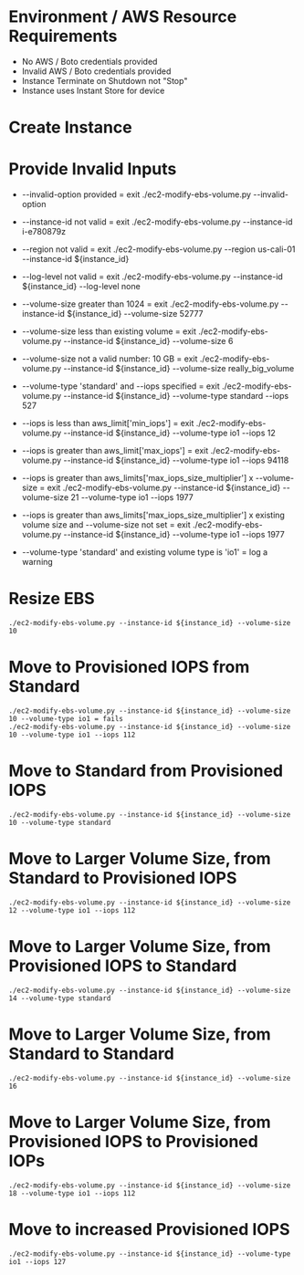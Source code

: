 # Environment / AWS Resource Requirements
 - No AWS / Boto credentials provided
 - Invalid AWS / Boto credentials provided
 - Instance Terminate on Shutdown not "Stop"
 - Instance uses Instant Store for device

# Create Instance

# Provide Invalid Inputs
 - --invalid-option provided = exit
    ./ec2-modify-ebs-volume.py --invalid-option

 - --instance-id not valid = exit
    ./ec2-modify-ebs-volume.py --instance-id i-e780879z

 - --region not valid = exit
    ./ec2-modify-ebs-volume.py --region us-cali-01 --instance-id ${instance_id}

 - --log-level not valid = exit
    ./ec2-modify-ebs-volume.py --instance-id ${instance_id} --log-level none

 - --volume-size greater than 1024 = exit
    ./ec2-modify-ebs-volume.py --instance-id ${instance_id} --volume-size 52777

 - --volume-size less than existing volume = exit
    ./ec2-modify-ebs-volume.py --instance-id ${instance_id} --volume-size 6
 - --volume-size not a valid number: 10 GB = exit
     ./ec2-modify-ebs-volume.py --instance-id ${instance_id} --volume-size really_big_volume

 - --volume-type 'standard' and --iops specified = exit
    ./ec2-modify-ebs-volume.py --instance-id ${instance_id} --volume-type standard --iops 527

 - --iops is less than aws_limit['min_iops'] = exit
    ./ec2-modify-ebs-volume.py --instance-id ${instance_id} --volume-type io1 --iops 12
 - --iops is greater than aws_limit['max_iops'] = exit
    ./ec2-modify-ebs-volume.py --instance-id ${instance_id} --volume-type io1 --iops 94118
 - --iops is greater than aws_limits['max_iops_size_multiplier'] x --volume-size = exit
    ./ec2-modify-ebs-volume.py --instance-id ${instance_id} --volume-size 21 --volume-type io1 --iops 1977   
 - --iops is greater than aws_limits['max_iops_size_multiplier'] x existing volume size and --volume-size not set = exit
    ./ec2-modify-ebs-volume.py --instance-id ${instance_id} --volume-type io1 --iops 1977
 - --volume-type 'standard' and existing volume type is 'io1' = log a warning


# Resize EBS
    ./ec2-modify-ebs-volume.py --instance-id ${instance_id} --volume-size 10

# Move to Provisioned IOPS from Standard
    ./ec2-modify-ebs-volume.py --instance-id ${instance_id} --volume-size 10 --volume-type io1 = fails
    ./ec2-modify-ebs-volume.py --instance-id ${instance_id} --volume-size 10 --volume-type io1 --iops 112

# Move to Standard from Provisioned IOPS
    ./ec2-modify-ebs-volume.py --instance-id ${instance_id} --volume-size 10 --volume-type standard

# Move to Larger Volume Size, from Standard to Provisioned IOPS
    ./ec2-modify-ebs-volume.py --instance-id ${instance_id} --volume-size 12 --volume-type io1 --iops 112

# Move to Larger Volume Size, from Provisioned IOPS to Standard
    ./ec2-modify-ebs-volume.py --instance-id ${instance_id} --volume-size 14 --volume-type standard

# Move to Larger Volume Size, from Standard to Standard
    ./ec2-modify-ebs-volume.py --instance-id ${instance_id} --volume-size 16

# Move to Larger Volume Size, from Provisioned IOPS to Provisioned IOPs
    ./ec2-modify-ebs-volume.py --instance-id ${instance_id} --volume-size 18 --volume-type io1 --iops 112

# Move to increased Provisioned IOPS
    ./ec2-modify-ebs-volume.py --instance-id ${instance_id} --volume-type io1 --iops 127
